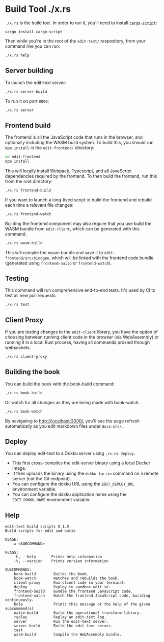 # Build Tool ./x.rs

`./x.rs` is the build tool. In order to run it, you'll need to install [`cargo-script`](https://github.com/DanielKeep/cargo-script):

```
cargo install cargo-script
```

Then while you're in the root of the `edit-text/` respository, from your command line you can run:

```sh
./x.rs help
```

## Server building

To launch the edit-text server:

```sh
./x.rs server-build
```

To run it on port `8000`:

```sh
./x.rs server
```

## Frontend build

The frontend is all the JavaScript code that runs in the browser, and optionally including the WASM build system. To build this, you should run `npm install` in the `edit-frontend/` directory:

```sh
cd edit-frontend
npm install
```

This will locally install Webpack, Typescript, and all JavaScript dependencies required by the frontend. To then build the frontend, run this from the root directory:

```sh
./x.rs frontend-build
```

If you want to launch a long-lived script to build the frontend and rebuild each time a relevant file changes:

```sh
./x.rs frontend-watch
```

Building the frontend component may also require that you use build the WASM bundle from `edit-client`, which can be generated with this command:

```sh
./x.rs wasm-build
```

This will compile the wasm bundle and save it to `edit-frontend/src/bindgen`, which will be linked with the frontend code bundle (generated using `frontend-build` or `frontend-watch`).

## Testing

This command will run comprehensive end-to-end tests. It's used by CI to test all new pull requests:

```sh
./x.rs test
```

## Client Proxy

If you are testing changes to the `edit-client` library, you have the option of choosing between running client code in the browser (via WebAssembly) or running it in a local Rust process, having all commands proxied through websockets.

```sh
./x.rs client-proxy
```

## Building the book

You can build the book with the book-build command:

```sh
./x.rs book-build
```

Or watch for all changes as they are being made with book-watch.

```sh
./x.rs book-watch
```

By navigating to <http://localhost:3000/>, you'll see the page refresh automatically as you edit markdown files under `docs-src/`.

## Deploy

You can deploy edit-text to a Dokku server using `./x.rs deploy`.

* This first cross-compiles the edit-server binary using a local Docker image.
* It then uploads the binary using the `dokku tar:in` command on a remote server (not the Git endpoint).
* You can configure the dokku URL using the `EDIT_DEPLOY_URL` environment variable.
* You can configure the dokku application name using the `EDIT_DOKKU_NAME` environment variable.

## Help

```
edit-text build scripts 0.1.0
Build scripts for edit and oatie

USAGE:
    x <SUBCOMMAND>

FLAGS:
    -h, --help       Prints help information
    -V, --version    Prints version information

SUBCOMMANDS:
    book-build        Builds the book.
    book-watch        Watches and rebuilds the book.
    client-proxy      Run client code in your terminal.
    deploy            Deploy to sandbox.edit.io.
    frontend-build    Bundle the frontend JavaScript code.
    frontend-watch    Watch the frontend JavaScript code, building continuously.
    help              Prints this message or the help of the given subcommand(s)
    oatie-build       Build the operational transform library.
    replay            Replay an edit-text log.
    server            Run the edit-text server.
    server-build      Build the edit-text server.
    test              
    wasm-build        Compile the WebAssembly bundle.
```
